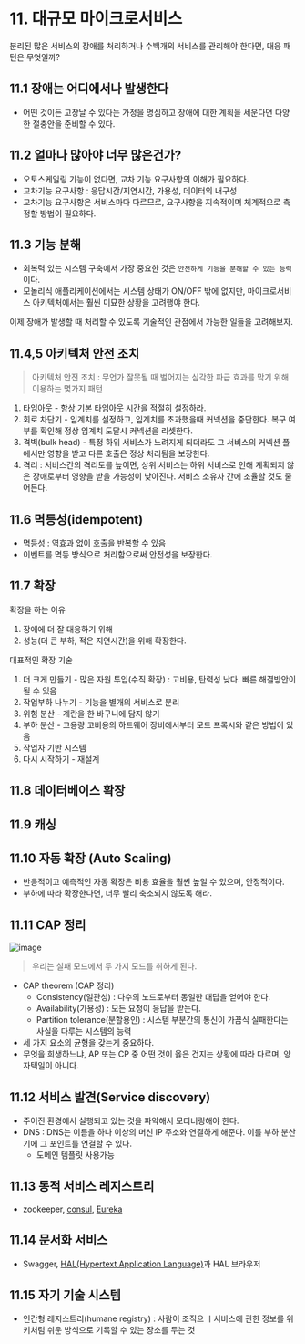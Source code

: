 # 11. 대규모 마이크로서비스

분리된 많은 서비스의 장애를 처리하거나 수백개의 서비스를 관리해야 한다면, 대응 패턴은 무엇일까?

## 11.1 장애는 어디에서나 발생한다
- 어떤 것이든 고장날 수 있다는 가정을 명심하고 장애에 대한 계획을 세운다면 다양한 절충안을 준비할 수 있다.

## 11.2 얼마나 많아야 너무 많은건가?
- 오토스케일링 기능이 없다면, 교차 기능 요구사항의 이해가 필요하다.
- 교차기능 요구사항 : 응답시간/지연시간, 가용성, 데이터의 내구성
- 교차기능 요구사항은 서비스마다 다르므로, 요구사항을 지속적이며 체계적으로 측정할 방법이 필요하다.

## 11.3 기능 분해
- 회복력 있는 시스템 구축에서 가장 중요한 것은 `안전하게 기능을 분해할 수 있는 능력`이다.
- 모놀리식 애플리케이션에서는 시스템 상태가 ON/OFF 밖에 없지만, 마이크로서비스 아키텍처에서는 훨씬 미묘한 상황을 고려행야 한다.

이제 장애가 발생할 때 처리할 수 있도록 기술적인 관점에서 가능한 일들을 고려해보자.

## 11.4,5 아키텍처 안전 조치
> 아키텍처 안전 조치 : 무언가 잘못될 때 벌어지는 심각한 파급 효과를 막기 위해 이용하는 몇가지 패턴

1. 타임아웃 - 항상 기본 타임아웃 시간을 적절히 설정하라.
2. 회로 차단기 - 임계치를 설정하고, 임계치를 초과했을때 커넥션을 중단한다. 복구 여부를 확인해 정상 임계치 도달시 커넥션을 리셋한다.
3. 격벽(bulk head) - 특정 하위 서비스가 느려지게 되더라도 그 서비스의 커넥션 풀에서만 영향을 받고 다른 호출은 정상 처리됨을 보장한다.
4. 격리 : 서비스간의 격리도를 높이면, 상위 서비스는 하위 서비스로 인해 계획되지 않은 장애로부터 영향을 받을 가능성이 낮아진다. 서비스 소유자 간에 조율할 것도 줄어든다.

## 11.6 멱등성(idempotent)
- 멱등성 : 역효과 없이 호출을 반복할 수 있음
- 이벤트를 멱등 방식으로 처리함으로써 안전성을 보장한다.

## 11.7 확장

확장을 하는 이유
1. 장애에 더 잘 대응하기 위해
2. 성능(더 큰 부하, 적은 지연시간)을 위해 확장한다.

대표적인 확장 기술
1. 더 크게 만들기 - 많은 자원 투입(수직 확장) : 고비용, 탄력성 낮다. 빠른 해결방안이 될 수 있음
2. 작업부하 나누기 - 기능을 별개의 서비스로 분리
3. 위험 분산 - 계란을 한 바구니에 담지 않기
4. 부하 분산 - 고용량 고비용의 하드웨어 장비에서부터 모드 프록시와 같은 방법이 있음
5. 작업자 기반 시스템
6. 다시 시작하기 - 재설계

## 11.8 데이터베이스 확장
## 11.9 캐싱

## 11.10 자동 확장 (Auto Scaling)
- 반응적이고 예측적인 자동 확장은 비용 효율을 훨씬 높일 수 있으며, 안정적이다.
- 부하에 따라 확장한다면, 너무 빨리 축소되지 않도록 해라.

## 11.11 CAP 정리
![image](https://www.researchgate.net/profile/Hamzeh-Khazaei/publication/282679529/figure/fig2/AS:614316814372880@1523475950595/Visualization-of-CAP-theorem.png)
> 우리는 실패 모드에서 두 가지 모드를 취하게 된다.

- CAP theorem (CAP 정리)
    - Consistency(일관성) : 다수의 노드로부터 동일한 대답을 얻어야 한다.
    - Availability(가용성) : 모든 요청이 응답을 받는다.
    - Partition tolerance(분할용인) : 시스템 부분간의 통신이 가끔식 실패한다는 사실을 다루는 시스템의 능력
- 세 가지 요소의 균형을 갖는게 중요하다.
- 무엇을 희생하느냐, AP 또는 CP 중 어떤 것이 옳은 건지는 상황에 따라 다르며, 양자택일이 아니다.

## 11.12 서비스 발견(Service discovery)
- 주어진 환경에서 실행되고 있는 것을 파악해서 모티너링해야 한다.
- DNS : DNS는 이름을 하나 이상의 머신 IP 주소와 연결하게 해준다. 이를 부하 분산기에 그 포인트를 연결할 수 있다.
    - 도메인 템플릿 사용가능

## 11.13 동적 서비스 레지스트리
- zookeeper, [consul](https://www.consul.io/), [Eureka](https://sabarada.tistory.com/61)

## 11.14 문서화 서비스
 - Swagger, [HAL(Hypertext Application Language)](https://velog.io/@pop8682/%EB%B2%88%EC%97%AD-HAL-Hypertext-Application-Language)과 HAL 브라우저

## 11.15 자기 기술 시스템
- 인간형 레지스트리(humane registry) : 사람이 조직으 ㅣ서비스에 관한 정보를 위키처럼 쉬운 방식으로 기록할 수 있는 장소를 두는 것
